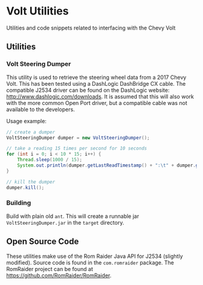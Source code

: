 # Volt Utilities
Utilities and code snippets related to interfacing with the Chevy Volt

## Utilities ##
### Volt Steering Dumper ###
This utility is used to retrieve the steering wheel data from a 2017 Chevy Volt.  This has been tested using a DashLogic DashBridge CX cable.  The compatible J2534 driver can be found on the DashLogic website: <http://www.dashlogic.com/downloads>.  It is assumed that this will also work with the more common Open Port driver, but a compatible cable was not available to the developers.

Usage example:
```java
// create a dumper
VoltSteeringDumper dumper = new VoltSteeringDumper();

// take a reading 15 times per second for 10 seconds
for (int i = 0; i < 10 * 15; i++) {
	Thread.sleep(1000 / 15);
	System.out.println(dumper.getLastReadTimestamp() + ":\t" + dumper.getLastSteeringRead());
}

// kill the dumper
dumper.kill();
```

### Building ###
Build with plain old `ant`.  This will create a runnable jar ``VoltSteeringDumper.jar`` in the ``target`` directory.

## Open Source Code ##
These utilities make use of the Rom Raider Java API for J2534 (slightly modified).  Source code is found in the `com.romraider` package.  The RomRaider project can be found at <https://github.com/RomRaider/RomRaider>.

